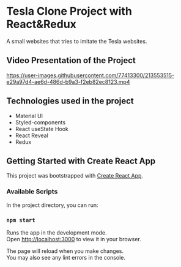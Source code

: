 # Tesla Clone Project with React&Redux

A small websites that tries to imitate the Tesla websites.

## Video Presentation of the Project

https://user-images.githubusercontent.com/77413300/213553515-e29a97d4-ae6d-486d-b9a3-f2eb82ec8123.mp4

## Technologies used in the project

- Material UI
- Styled-components
- React useState Hook
- React Reveal
- Redux

## Getting Started with Create React App

This project was bootstrapped with [Create React App](https://github.com/facebook/create-react-app).

### Available Scripts

In the project directory, you can run:

### `npm start`

Runs the app in the development mode.\
Open [http://localhost:3000](http://localhost:3000) to view it in your browser.

The page will reload when you make changes.\
You may also see any lint errors in the console.

